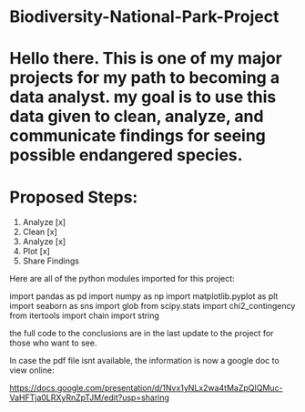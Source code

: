 # Biodiversity-National-Park-Project

# Hello there. This is one of my major projects for my path to becoming a data analyst. my goal is to use this data given to clean, analyze, and communicate findings for seeing possible endangered species.
# Proposed Steps:
1) Analyze [x]
2) Clean [x]
3) Analyze [x]
4) Plot [x]
5) Share Findings

Here are all of the python modules imported for this project:

import pandas as pd
import numpy as np
import matplotlib.pyplot as plt
import seaborn as sns
import glob
from scipy.stats import chi2_contingency
from itertools import chain
import string

the full code to the conclusions are in the last update to the project for those who want to see.

In case the pdf file isnt available, the information is now a google doc to view online:

https://docs.google.com/presentation/d/1Nvx1yNLx2wa4tMaZpQIQMuc-VaHFTja0LRXyRnZpTJM/edit?usp=sharing
